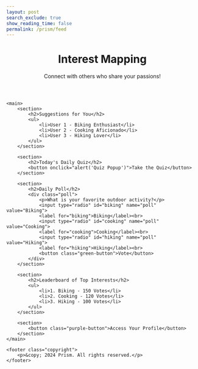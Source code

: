```yaml
---
layout: post 
search_exclude: true
show_reading_time: false
permalink: /prism/feed
---
```



<body>
    <header class="heading">
        <h1>Interest Mapping</h1>
        <p>Connect with others who share your passions!</p>
    </header>

    <main>
        <section>
            <h2>Suggestions for You</h2>
            <ul>
                <li>User 1 - Biking Enthusiast</li>
                <li>User 2 - Cooking Aficionado</li>
                <li>User 3 - Hiking Lover</li>
            </ul>
        </section>

        <section>
            <h2>Today's Daily Quiz</h2>
            <button onclick="alert('Quiz Popup')">Take the Quiz</button>
        </section>

        <section>
            <h2>Daily Poll</h2>
            <div class="poll">
                <p>What is your favorite outdoor activity?</p>
                <input type="radio" id="biking" name="poll" value="Biking">
                <label for="biking">Biking</label><br>
                <input type="radio" id="cooking" name="poll" value="Cooking">
                <label for="cooking">Cooking</label><br>
                <input type="radio" id="hiking" name="poll" value="Hiking">
                <label for="hiking">Hiking</label><br>
                <button class="green-button">Vote</button>
            </div>
        </section>

        <section>
            <h2>Leaderboard of Top Interests</h2>
            <ul>
                <li>1. Biking - 150 Votes</li>
                <li>2. Cooking - 120 Votes</li>
                <li>3. Hiking - 100 Votes</li>
            </ul>
        </section>

        <section>
            <button class="purple-button">Access Your Profile</button>
        </section>
    </main>

    <footer class="copyright">
        <p>&copy; 2024 Prism. All rights reserved.</p>
    </footer>
</body>
